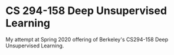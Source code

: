 # CS 294-158 Deep Unsupervised Learning

My attempt at Spring 2020 offering of Berkeley's CS294-158 Deep Unsupervised Learning.
